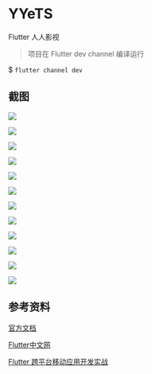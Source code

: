 # YYeTS

Flutter 人人影视

> 项目在 Flutter dev channel 编译运行

$ `flutter channel dev`

## 截图
![](http://o99h5opr1.bkt.clouddn.com/%E9%A6%96%E9%A1%B5.png)

![](http://o99h5opr1.bkt.clouddn.com/%E8%B5%84%E8%AE%AF.png)

![](http://o99h5opr1.bkt.clouddn.com/%E6%8E%92%E8%A1%8C.png)

![](http://o99h5opr1.bkt.clouddn.com/%E8%AF%A6%E6%83%85.png)

![](http://o99h5opr1.bkt.clouddn.com/%E4%B8%AA%E4%BA%BA%E4%B8%AD%E5%BF%83.png)

![](http://o99h5opr1.bkt.clouddn.com/%E7%89%87%E5%BA%93.png)

![](http://o99h5opr1.bkt.clouddn.com/%E6%90%9C%E7%B4%A2%E7%BB%93%E6%9E%9C.png)

![](http://o99h5opr1.bkt.clouddn.com/%E6%B1%82%E5%8A%A9.png)

![](http://o99h5opr1.bkt.clouddn.com/%E5%8A%A8%E6%80%81.png)

![](http://o99h5opr1.bkt.clouddn.com/%E6%90%9C%E7%B4%A2.png)

![](http://o99h5opr1.bkt.clouddn.com/%E7%AD%9B%E9%80%89.png)

![](http://o99h5opr1.bkt.clouddn.com/%E8%AF%84%E8%AE%BA.png)


## 参考资料
[官方文档](https://flutter.io/)

[Flutter中文网](https://flutterchina.club/)

[Flutter 跨平台移动应用开发实战](https://flutter-app-in-action.netlify.com/#/get-start)
